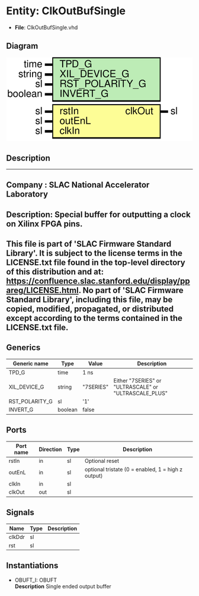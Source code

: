 # Entity: ClkOutBufSingle

- **File**: ClkOutBufSingle.vhd
## Diagram

![Diagram](ClkOutBufSingle.svg "Diagram")
## Description

-----------------------------------------------------------------------------
 Company    : SLAC National Accelerator Laboratory
-----------------------------------------------------------------------------
 Description: Special buffer for outputting a clock on Xilinx FPGA pins.
-----------------------------------------------------------------------------
 This file is part of 'SLAC Firmware Standard Library'.
 It is subject to the license terms in the LICENSE.txt file found in the
 top-level directory of this distribution and at:
    https://confluence.slac.stanford.edu/display/ppareg/LICENSE.html.
 No part of 'SLAC Firmware Standard Library', including this file,
 may be copied, modified, propagated, or distributed except according to
 the terms contained in the LICENSE.txt file.
-----------------------------------------------------------------------------
## Generics

| Generic name   | Type    | Value     | Description                                            |
| -------------- | ------- | --------- | ------------------------------------------------------ |
| TPD_G          | time    | 1 ns      |                                                        |
| XIL_DEVICE_G   | string  | "7SERIES" |  Either "7SERIES" or "ULTRASCALE" or "ULTRASCALE_PLUS" |
| RST_POLARITY_G | sl      | '1'       |                                                        |
| INVERT_G       | boolean | false     |                                                        |
## Ports

| Port name | Direction | Type | Description                                         |
| --------- | --------- | ---- | --------------------------------------------------- |
| rstIn     | in        | sl   |  Optional reset                                     |
| outEnL    | in        | sl   |  optional tristate (0 = enabled, 1 = high z output) |
| clkIn     | in        | sl   |                                                     |
| clkOut    | out       | sl   |                                                     |
## Signals

| Name   | Type | Description |
| ------ | ---- | ----------- |
| clkDdr | sl   |             |
| rst    | sl   |             |
## Instantiations

- OBUFT_I: OBUFT
</br>**Description**
 Single ended output buffer

